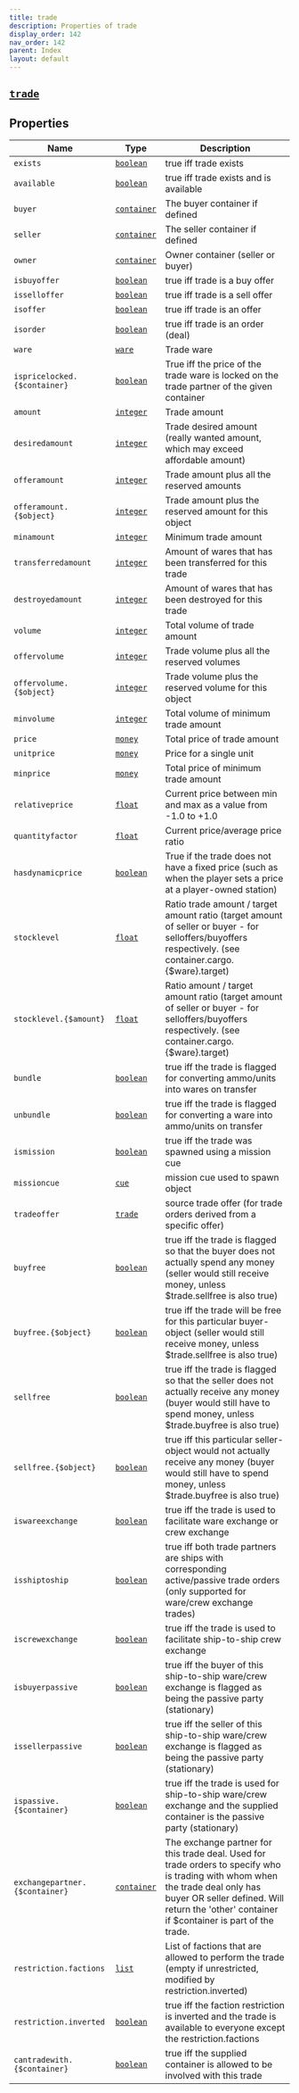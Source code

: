 ```yaml
---
title: trade
description: Properties of trade
display_order: 142
nav_order: 142
parent: Index
layout: default
---
```


##  [`trade`](./trade.html) 


## Properties

| Name | Type | Description |
|------|------|-------------|
| `exists` | [`boolean`](./boolean.html) | true iff trade exists |
| `available` | [`boolean`](./boolean.html) | true iff trade exists and is available |
| `buyer` | [`container`](./container.html) | The buyer container if defined |
| `seller` | [`container`](./container.html) | The seller container if defined |
| `owner` | [`container`](./container.html) | Owner container (seller or buyer) |
| `isbuyoffer` | [`boolean`](./boolean.html) | true iff trade is a buy offer |
| `isselloffer` | [`boolean`](./boolean.html) | true iff trade is a sell offer |
| `isoffer` | [`boolean`](./boolean.html) | true iff trade is an offer |
| `isorder` | [`boolean`](./boolean.html) | true iff trade is an order (deal) |
| `ware` | [`ware`](./ware.html) | Trade ware |
| `ispricelocked.{$container}` | [`boolean`](./boolean.html) | True iff the price of the trade ware is locked on the trade partner of the given container |
| `amount` | [`integer`](./integer.html) | Trade amount |
| `desiredamount` | [`integer`](./integer.html) | Trade desired amount (really wanted amount, which may exceed affordable amount) |
| `offeramount` | [`integer`](./integer.html) | Trade amount plus all the reserved amounts |
| `offeramount.{$object}` | [`integer`](./integer.html) | Trade amount plus the reserved amount for this object |
| `minamount` | [`integer`](./integer.html) | Minimum trade amount |
| `transferredamount` | [`integer`](./integer.html) | Amount of wares that has been transferred for this trade |
| `destroyedamount` | [`integer`](./integer.html) | Amount of wares that has been destroyed for this trade |
| `volume` | [`integer`](./integer.html) | Total volume of trade amount |
| `offervolume` | [`integer`](./integer.html) | Trade volume plus all the reserved volumes |
| `offervolume.{$object}` | [`integer`](./integer.html) | Trade volume plus the reserved volume for this object |
| `minvolume` | [`integer`](./integer.html) | Total volume of minimum trade amount |
| `price` | [`money`](./money.html) | Total price of trade amount |
| `unitprice` | [`money`](./money.html) | Price for a single unit |
| `minprice` | [`money`](./money.html) | Total price of minimum trade amount |
| `relativeprice` | [`float`](./float.html) | Current price between min and max as a value from -1.0 to +1.0 |
| `quantityfactor` | [`float`](./float.html) | Current price/average price ratio |
| `hasdynamicprice` | [`boolean`](./boolean.html) | True if the trade does not have a fixed price (such as when the player sets a price at a player-owned station) |
| `stocklevel` | [`float`](./float.html) | Ratio trade amount / target amount ratio (target amount of seller or buyer - for selloffers/buyoffers respectively. (see container.cargo.{$ware}.target) |
| `stocklevel.{$amount}` | [`float`](./float.html) | Ratio amount / target amount ratio (target amount of seller or buyer - for selloffers/buyoffers respectively. (see container.cargo.{$ware}.target) |
| `bundle` | [`boolean`](./boolean.html) | true iff the trade is flagged for converting ammo/units into wares on transfer |
| `unbundle` | [`boolean`](./boolean.html) | true iff the trade is flagged for converting a ware into ammo/units on transfer |
| `ismission` | [`boolean`](./boolean.html) | true iff the trade was spawned using a mission cue |
| `missioncue` | [`cue`](./cue.html) | mission cue used to spawn object |
| `tradeoffer` | [`trade`](./trade.html) | source trade offer (for trade orders derived from a specific offer) |
| `buyfree` | [`boolean`](./boolean.html) | true iff the trade is flagged so that the buyer does not actually spend any money (seller would still receive money, unless $trade.sellfree is also true) |
| `buyfree.{$object}` | [`boolean`](./boolean.html) | true iff the trade will be free for this particular buyer-object (seller would still receive money, unless $trade.sellfree is also true) |
| `sellfree` | [`boolean`](./boolean.html) | true iff the trade is flagged so that the seller does not actually receive any money (buyer would still have to spend money, unless $trade.buyfree is also true) |
| `sellfree.{$object}` | [`boolean`](./boolean.html) | true iff this particular seller-object would not actually receive any money (buyer would still have to spend money, unless $trade.buyfree is also true) |
| `iswareexchange` | [`boolean`](./boolean.html) | true iff the trade is used to facilitate ware exchange or crew exchange |
| `isshiptoship` | [`boolean`](./boolean.html) | true iff both trade partners are ships with corresponding active/passive trade orders (only supported for ware/crew exchange trades) |
| `iscrewexchange` | [`boolean`](./boolean.html) | true iff the trade is used to facilitate ship-to-ship crew exchange |
| `isbuyerpassive` | [`boolean`](./boolean.html) | true iff the buyer of this ship-to-ship ware/crew exchange is flagged as being the passive party (stationary) |
| `issellerpassive` | [`boolean`](./boolean.html) | true iff the seller of this ship-to-ship ware/crew exchange is flagged as being the passive party (stationary) |
| `ispassive.{$container}` | [`boolean`](./boolean.html) | true iff the trade is used for ship-to-ship ware/crew exchange and the supplied container is the passive party (stationary) |
| `exchangepartner.{$container}` | [`container`](./container.html) | The exchange partner for this trade deal. Used for trade orders to specify who is trading with whom when the trade deal only has buyer OR seller defined. Will return the 'other' container if $container is part of the trade. |
| `restriction.factions` | [`list`](./list.html) | List of factions that are allowed to perform the trade (empty if unrestricted, modified by restriction.inverted) |
| `restriction.inverted` | [`boolean`](./boolean.html) | true iff the faction restriction is inverted and the trade is available to everyone except the restriction.factions |
| `cantradewith.{$container}` | [`boolean`](./boolean.html) | true iff the supplied container is allowed to be involved with this trade |



